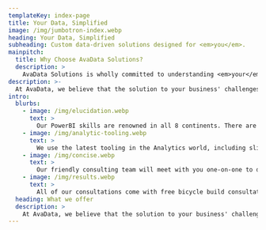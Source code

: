 ```yaml
---
templateKey: index-page
title: Your Data, Simplified
image: /img/jumbotron-index.webp
heading: Your Data, Simplified
subheading: Custom data-driven solutions designed for <em>you</em>.
mainpitch:
  title: Why Choose AvaData Solutions?
  description: >
    AvaData Solutions is wholly committed to understanding <em>your</em> business and it's unique challenges. We'll work with you every step of the way to design, organize, clean, and create visualizations of your data. Our custom-built data pipelines cater to your company's specific needs, and we work with you to extract meaningful insights that will help grow and manage your business.
description: >-
  At AvaData, we believe that the solution to your business' challenges lies in data that already exists -- it just needs to be brought to light and presented in an understandable way. 
intro:
  blurbs:
    - image: /img/elucidation.webp
      text: >
        Our PowerBI skills are renowned in all 8 continents. There are more words.
    - image: /img/analytic-tooling.webp
      text: >
        We use the latest tooling in the Analytics world, including slide rules, calculators and notepad.
    - image: /img/concise.webp
      text: >
        Our friendly consulting team will meet with you one-on-one to discuss your needs and how we can fit into your goals.
    - image: /img/results.webp
      text: >
        All of our consultations come with free bicycle build consultation, up to 20 minutes.
  heading: What we offer
  description: >
    At AvaData, we believe that the solution to your business' challenges lies in data that already exists -- it just needs to be brought to light and presented in an understandable way.
---
```

